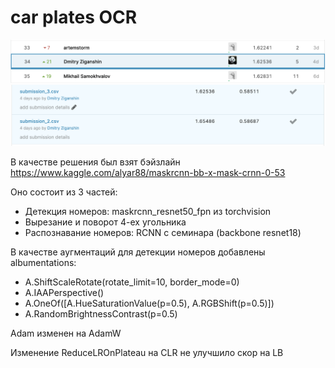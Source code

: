 # car plates OCR

![Место](imgs/place.png?raw=true "Место")
![Место](imgs/subs.png?raw=true "Скор")

В качестве решения был взят бэйзлайн https://www.kaggle.com/alyar88/maskrcnn-bb-x-mask-crnn-0-53

Оно состоит из 3 частей:
 - Детекция номеров: maskrcnn_resnet50_fpn из torchvision
 - Вырезание и поворот 4-ех угольника
 - Распознавание номеров: RCNN с семинара (backbone resnet18)
 
В качестве аугментаций для детекции номеров добавлены albumentations:
 - A.ShiftScaleRotate(rotate_limit=10, border_mode=0)
 - A.IAAPerspective()
 - A.OneOf([A.HueSaturationValue(p=0.5), A.RGBShift(p=0.5)])
 - A.RandomBrightnessContrast(p=0.5)
 
Adam изменен на AdamW

Изменение ReduceLROnPlateau на CLR не улучшило скор на LB
